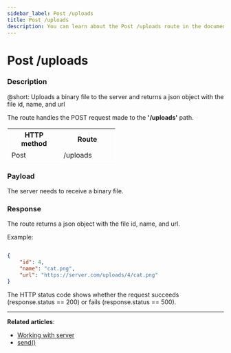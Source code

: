```yaml
---
sidebar_label: Post /uploads
title: Post /uploads
description: You can learn about the Post /uploads route in the documentation of the DHTMLX JavaScript Event Calendar library. Browse developer guides and API reference, try out code examples and live demos, and download a free 30-day evaluation version of DHTMLX To Do List.
---
```


# Post /uploads

### Description

@short: Uploads a binary file to the server and returns a json object with the file id, name, and url

The route handles the POST request made to the **'/uploads'** path.

<table style="border: 1px solid white; border-collapse: collapse; width:50%">
<thead style="border: 1px solid white; border-collapse: collapse;">
<th style="width:25%">HTTP method</th>
<th style="width:25%">Route</th>
</thead>
<tbody style="border: 1px solid white; border-collapse: collapse">
<tr>
<td>Post</td>
<td>/uploads</td>
</tr>
</tbody>
</table>

### Payload

The server needs to receive a binary file.


### Response

The route returns a json object with the file id, name, and url.

Example:


~~~ json

{
    "id": 4,
    "name": "cat.png",
    "url": "https://server.com/uploads/4/cat.png"
}

~~~


The HTTP status code shows whether the request succeeds (response.status == 200) or fails (response.status == 500).

---

**Related articles**: 
- [Working with server](guides/working_with_server.md)
- [send()](api/provider/rest_methods/js_eventcalendar_send_method.md)